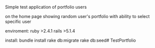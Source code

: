 Simple test application of portfolio users

on the home page showing random user's portfolio with ability to select specific user

enviroment:
  ruby >2.4.1
  rails >5.1.4

install:
  bundle install
  rake db:migrate
  rake db:seed# TestPortfolio
